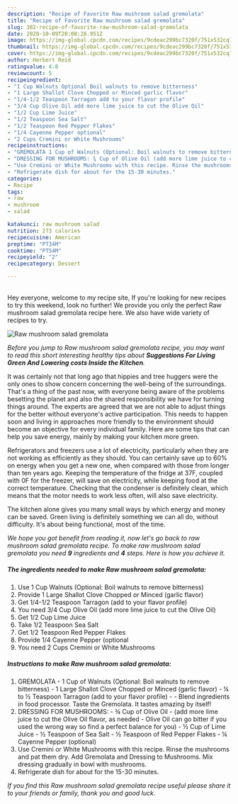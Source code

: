 ```yaml
---
description: "Recipe of Favorite Raw mushroom salad gremolata"
title: "Recipe of Favorite Raw mushroom salad gremolata"
slug: 382-recipe-of-favorite-raw-mushroom-salad-gremolata
date: 2020-10-09T20:08:28.951Z
image: https://img-global.cpcdn.com/recipes/9cdeac299bc7320f/751x532cq70/raw-mushroom-salad-gremolata-recipe-main-photo.jpg
thumbnail: https://img-global.cpcdn.com/recipes/9cdeac299bc7320f/751x532cq70/raw-mushroom-salad-gremolata-recipe-main-photo.jpg
cover: https://img-global.cpcdn.com/recipes/9cdeac299bc7320f/751x532cq70/raw-mushroom-salad-gremolata-recipe-main-photo.jpg
author: Herbert Reid
ratingvalue: 4.8
reviewcount: 5
recipeingredient:
- "1 Cup Walnuts Optional Boil walnuts to remove bitterness"
- "1 Large Shallot Clove Chopped or Minced garlic flavor"
- "1/4-1/2 Teaspoon Tarragon add to your flavor profile"
- "3/4 Cup Olive Oil add more lime juice to cut the Olive Oil"
- "1/2 Cup Lime Juice"
- "1/2 Teaspoon Sea Salt"
- "1/2 Teaspoon Red Pepper Flakes"
- "1/4 Cayenne Pepper optional"
- "2 Cups Cremini or White Mushrooms"
recipeinstructions:
- "GREMOLATA 1 Cup of Walnuts (Optional: Boil walnuts to remove bitterness) 1 Large Shallot Clove Chopped or Minced (garlic flavor) ¼ to ½ Teaspoon Tarragon (add to your flavor profile)  Blend ingredients in food processor. Taste the Gremolata. It tastes amazing by itself!"
- "DRESSING FOR MUSHROOMS: ¾ Cup of Olive Oil (add more lime juice to cut the Olive Oil flavor, as needed - Olive Oil can go bitter if you used the wrong way so find a perfect balance for you) ½ Cup of Lime Juice ½ Teaspoon of Sea Salt ½ Teaspoon of Red Pepper Flakes ¼ Cayenne Pepper (optional)"
- "Use Cremini or White Mushrooms with this recipe. Rinse the mushrooms and pat them dry. Add Gremolata and Dressing to Mushrooms. Mix dressing gradually in bowl with mushrooms."
- "Refrigerate dish for about for the 15-30 minutes."
categories:
- Recipe
tags:
- raw
- mushroom
- salad

katakunci: raw mushroom salad 
nutrition: 273 calories
recipecuisine: American
preptime: "PT34M"
cooktime: "PT54M"
recipeyield: "2"
recipecategory: Dessert

---
```

<br>
Hey everyone, welcome to my recipe site, If you're looking for new recipes to try this weekend, look no further! We provide you only the perfect Raw mushroom salad gremolata recipe here. We also have wide variety of recipes to try.
<br>


![Raw mushroom salad gremolata](https://img-global.cpcdn.com/recipes/9cdeac299bc7320f/751x532cq70/raw-mushroom-salad-gremolata-recipe-main-photo.jpg)

<i>Before you jump to Raw mushroom salad gremolata recipe, you may want to read this short interesting healthy tips about 
<strong>Suggestions For Living Green And Lowering costs Inside the Kitchen</strong>.</i>
</br>

It was certainly not that long ago that hippies and tree huggers were the only ones to show concern concerning the well-being of the surroundings. That's a thing of the past now, with everyone being aware of the problems besetting the planet and also the shared responsibility we have for turning things around. The experts are agreed that we are not able to adjust things for the better without everyone's active participation. This needs to happen soon and living in approaches more friendly to the environment should become an objective for every individual family. Here are some tips that can help you save energy, mainly by making your kitchen more green.

Refrigerators and freezers use a lot of electricity, particularly when they are not working as efficiently as they should. You can certainly save up to 60% on energy when you get a new one, when compared with those from longer than ten years ago. Keeping the temperature of the fridge at 37F, coupled with 0F for the freezer, will save on electricity, while keeping food at the correct temperature. Checking that the condenser is definitely clean, which means that the motor needs to work less often, will also save electricity.

The kitchen alone gives you many small ways by which energy and money can be saved. Green living is definitely something we can all do, without difficulty. It's about being functional, most of the time.


<i>We hope you got benefit from reading it, now let's go back to raw mushroom salad gremolata recipe. To make raw mushroom salad gremolata you need <strong>9</strong> ingredients and <strong>4</strong> steps. Here is how you achieve it.
</i>

##### The ingredients needed to make Raw mushroom salad gremolata:

1. Use 1 Cup Walnuts (Optional: Boil walnuts to remove bitterness)
1. Provide 1 Large Shallot Clove Chopped or Minced (garlic flavor)
1. Get 1/4-1/2 Teaspoon Tarragon (add to your flavor profile)
1. You need 3/4 Cup Olive Oil (add more lime juice to cut the Olive Oil)
1. Get 1/2 Cup Lime Juice
1. Take 1/2 Teaspoon Sea Salt
1. Get 1/2 Teaspoon Red Pepper Flakes
1. Provide 1/4 Cayenne Pepper (optional
1. You need 2 Cups Cremini or White Mushrooms


##### Instructions to make Raw mushroom salad gremolata:

1. GREMOLATA - 1 Cup of Walnuts (Optional: Boil walnuts to remove bitterness) - 1 Large Shallot Clove Chopped or Minced (garlic flavor) - ¼ to ½ Teaspoon Tarragon (add to your flavor profile) -  - Blend ingredients in food processor. Taste the Gremolata. It tastes amazing by itself!
1. DRESSING FOR MUSHROOMS: - ¾ Cup of Olive Oil - (add more lime juice to cut the Olive Oil flavor, as needed - Olive Oil can go bitter if you used the wrong way so find a perfect balance for you) - ½ Cup of Lime Juice - ½ Teaspoon of Sea Salt - ½ Teaspoon of Red Pepper Flakes - ¼ Cayenne Pepper (optional)
1. Use Cremini or White Mushrooms with this recipe. Rinse the mushrooms and pat them dry. Add Gremolata and Dressing to Mushrooms. Mix dressing gradually in bowl with mushrooms.
1. Refrigerate dish for about for the 15-30 minutes.


<i>If you find this Raw mushroom salad gremolata recipe useful please share it to your friends or family, thank you and good luck.</i>
